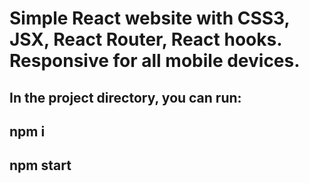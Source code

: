 # Simple React website with  CSS3, JSX, React Router, React hooks. Responsive for all mobile devices. 

## In the project directory, you can run:

## npm i
## npm start

